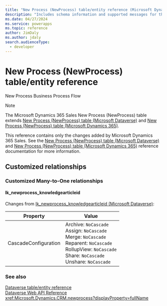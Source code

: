 ```yaml
---
title: "New Process (NewProcess) table/entity reference (Microsoft Dynamics 365 Sales) | Microsoft Docs"
description: "Includes schema information and supported messages for the New Process (NewProcess) table/entity with Microsoft Dynamics 365 Sales."
ms.date: 04/27/2024
ms.service: powerapps
ms.topic: reference
author: JimDaly
ms.author: jdaly
search.audienceType: 
  - developer
---
```


# New Process (NewProcess) table/entity reference

New Process Business Process Flow

> [!NOTE]
> The Microsoft Dynamics 365 Sales New Process (NewProcess) table extends [New Process (NewProcess) table (Microsoft Dataverse)](/power-apps/developer/data-platform/reference/entities/newprocess) and [New Process (NewProcess) table (Microsoft Dynamics 365)](/dynamics365/developer/reference/dataverse/entities/newprocess).
>
> This reference contains only the changes added by Microsoft Dynamics 365 Sales.
> See the [New Process (NewProcess) table (Microsoft Dataverse)](/power-apps/developer/data-platform/reference/entities/newprocess) and [New Process (NewProcess) table (Microsoft Dynamics 365)](/dynamics365/developer/reference/dataverse/entities/newprocess) reference documentation for more information.




## Customized relationships

### Customized Many-to-One relationships

#### <a name="BKMK_lk_newprocess_knowledgearticleid"></a> lk_newprocess_knowledgearticleid

Changes from [lk_newprocess_knowledgearticleid (Microsoft Dataverse)](/power-apps/developer/data-platform/reference/entities/newprocess#BKMK_lk_newprocess_knowledgearticleid):

|Property|Value|
|--------|-----|
|CascadeConfiguration|Archive: `NoCascade`<br />Assign: `NoCascade`<br />Merge: `NoCascade`<br />Reparent: `NoCascade`<br />RollupView: `NoCascade`<br />Share: `NoCascade`<br />Unshare: `NoCascade`|


### See also

[Dataverse table/entity reference](../about-entity-reference.md)  
[Dataverse Web API Reference](/power-apps/developer/data-platform/webapi/reference/about)   
<xref:Microsoft.Dynamics.CRM.newprocess?displayProperty=fullName>
